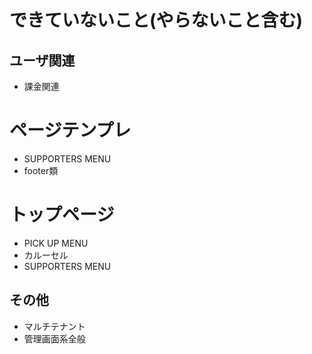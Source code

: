 # できていないこと(やらないこと含む)
## ユーザ関連
* 課金関連

# ページテンプレ
* SUPPORTERS MENU
* footer類

# トップページ
* PICK UP MENU
* カルーセル
* SUPPORTERS MENU


## その他
* マルチテナント
* 管理画面系全般